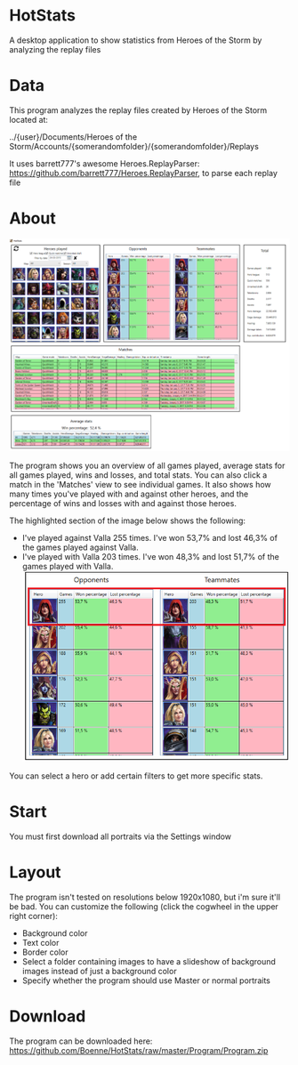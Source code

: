 # HotStats
A desktop application to show statistics from Heroes of the Storm by analyzing the replay files

# Data
This program analyzes the replay files created by Heroes of the Storm located at:

../{user}/Documents/Heroes of the Storm/Accounts/{somerandomfolder}/{somerandomfolder}/Replays

It uses barrett777's awesome Heroes.ReplayParser: https://github.com/barrett777/Heroes.ReplayParser, to parse each replay file

# About
![alt tag](https://github.com/Boenne/HotStats/blob/master/src/HotStats/Resources/Readme/Program.png)

The program shows you an overview of all games played, average stats for all games played, wins and losses, and total stats.
You can also click a match in the 'Matches' view to see individual games.
It also shows how many times you've played with and against other heroes, and the percentage of wins and losses with and against those heroes. 

The highlighted section of the image below shows the following:
- I've played against Valla 255 times. I've won 53,7% and lost 46,3% of the games played against Valla.
- I've played with Valla 203 times. I've won 48,3% and lost 51,7% of the games played with Valla.
![alt tag](https://github.com/Boenne/HotStats/blob/master/src/HotStats/Resources/Readme/Heroes.png)

You can select a hero or add certain filters to get more specific stats.

# Start

You must first download all portraits via the Settings window

# Layout
The program isn't tested on resolutions below 1920x1080, but i'm sure it'll be bad.
You can customize the following (click the cogwheel in the upper right corner):
- Background color
- Text color
- Border color
- Select a folder containing images to have a slideshow of background images instead of just a background color
- Specify whether the program should use Master or normal portraits

# Download
The program can be downloaded here: https://github.com/Boenne/HotStats/raw/master/Program/Program.zip
